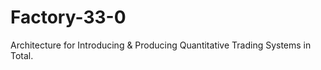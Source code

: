 # Factory-33-0
Architecture for Introducing &amp; Producing Quantitative Trading Systems in Total.

